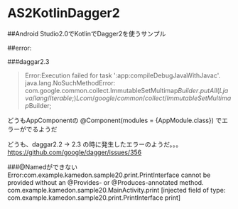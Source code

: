 # AS2KotlinDagger2

##Android Studio2.0でKotlinでDagger2を使うサンプル

##error:

###daggar2.3
>Error:Execution failed for task ':app:compileDebugJavaWithJavac'.
>java.lang.NoSuchMethodError: com.google.common.collect.ImmutableSetMultimap$Builder.putAll(Ljava/lang/Iterable;)Lcom/google/common/collect/ImmutableSetMultimap$Builder;

どうもAppComponentの
@Component(modules = {AppModule.class})
でエラーがでるようだ

どうも、daggar2.2 -> 2.3 の時に発生したエラーのようだ。。。
https://github.com/google/dagger/issues/356

###@Namedができない
Error:com.example.kamedon.sample20.print.PrintInterface cannot be provided without an @Provides- or @Produces-annotated method.
      com.example.kamedon.sample20.MainActivity.print
          [injected field of type: com.example.kamedon.sample20.print.PrintInterface print]
          

